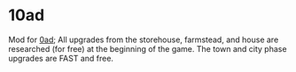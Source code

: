 # 10ad

Mod for [0ad](https://play0ad.com/); All upgrades from the storehouse,
farmstead, and house are researched (for free) at the beginning of the
game. The town and city phase upgrades are FAST and free.
